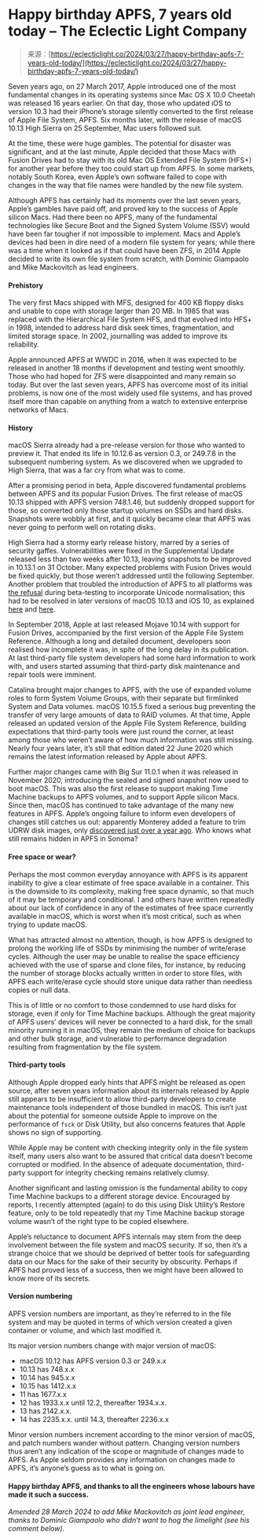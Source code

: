 <!--yml
category: 未分类
date: 2024-05-29 12:43:42
-->

# Happy birthday APFS, 7 years old today – The Eclectic Light Company

> 来源：[https://eclecticlight.co/2024/03/27/happy-birthday-apfs-7-years-old-today/](https://eclecticlight.co/2024/03/27/happy-birthday-apfs-7-years-old-today/)

Seven years ago, on 27 March 2017, Apple introduced one of the most fundamental changes in its operating systems since Mac OS X 10.0 Cheetah was released 16 years earlier. On that day, those who updated iOS to version 10.3 had their iPhone’s storage silently converted to the first release of Apple File System, APFS. Six months later, with the release of macOS 10.13 High Sierra on 25 September, Mac users followed suit.

At the time, these were huge gambles. The potential for disaster was significant, and at the last minute, Apple decided that those Macs with Fusion Drives had to stay with its old Mac OS Extended File System (HFS+) for another year before they too could start up from APFS. In some markets, notably South Korea, even Apple’s own software failed to cope with changes in the way that file names were handled by the new file system.

Although APFS has certainly had its moments over the last seven years, Apple’s gambles have paid off, and proved key to the success of Apple silicon Macs. Had there been no APFS, many of the fundamental technologies like Secure Boot and the Signed System Volume (SSV) would have been far tougher if not impossible to implement. Macs and Apple’s devices had been in dire need of a modern file system for years; while there was a time when it looked as if that could have been ZFS, in 2014 Apple decided to write its own file system from scratch, with Dominic Giampaolo and Mike Mackovitch as lead engineers.

#### Prehistory

The very first Macs shipped with MFS, designed for 400 KB floppy disks and unable to cope with storage larger than 20 MB. In 1985 that was replaced with the Hierarchical File System HFS, and that evolved into HFS+ in 1998, intended to address hard disk seek times, fragmentation, and limited storage space. In 2002, journalling was added to improve its reliability.

Apple announced APFS at WWDC in 2016, when it was expected to be released in another 18 months if development and testing went smoothly. Those who had hoped for ZFS were disappointed and many remain so today. But over the last seven years, APFS has overcome most of its initial problems, is now one of the most widely used file systems, and has proved itself more than capable on anything from a watch to extensive enterprise networks of Macs.

#### History

macOS Sierra already had a pre-release version for those who wanted to preview it. That ended its life in 10.12.6 as version 0.3, or 249.7.6 in the subsequent numbering system. As we discovered when we upgraded to High Sierra, that was a far cry from what was to come.

After a promising period in beta, Apple discovered fundamental problems between APFS and its popular Fusion Drives. The first release of macOS 10.13 shipped with APFS version 748.1.46, but suddenly dropped support for those, so converted only those startup volumes on SSDs and hard disks. Snapshots were wobbly at first, and it quickly became clear that APFS was never going to perform well on rotating disks.

High Sierra had a stormy early release history, marred by a series of security gaffes. Vulnerabilities were fixed in the Supplemental Update released less than two weeks after 10.13, leaving snapshots to be improved in 10.13.1 on 31 October. Many expected problems with Fusion Drives would be fixed quickly, but those weren’t addressed until the following September. Another problem that troubled the introduction of APFS to all platforms was [the refusal](https://eclecticlight.co/2017/07/17/apfs-ios-11-and-high-sierra-will-fix-normalisation-problems/) during beta-testing to incorporate Unicode normalisation; this had to be resolved in later versions of macOS 10.13 and iOS 10, as explained [here](https://mjtsai.com/blog/2017/06/27/apfs-native-normalization/) and [here](https://eclecticlight.co/2021/05/08/explainer-unicode-normalization-and-apfs/).

In September 2018, Apple at last released Mojave 10.14 with support for Fusion Drives, accompanied by the first version of the Apple File System Reference. Although a long and detailed document, developers soon realised how incomplete it was, in spite of the long delay in its publication. At last third-party file system developers had some hard information to work with, and users started assuming that third-party disk maintenance and repair tools were imminent.

Catalina brought major changes to APFS, with the use of expanded volume roles to form System Volume Groups, with their separate but firmlinked System and Data volumes. macOS 10.15.5 fixed a serious bug preventing the transfer of very large amounts of data to RAID volumes. At that time, Apple released an updated version of the Apple File System Reference, building expectations that third-party tools were just round the corner, at least among those who weren’t aware of how much information was still missing. Nearly four years later, it’s still that edition dated 22 June 2020 which remains the latest information released by Apple about APFS.

Further major changes came with Big Sur 11.0.1 when it was released in November 2020, introducing the sealed and signed snapshot now used to boot macOS. This was also the first release to support making Time Machine backups to APFS volumes, and to support Apple silicon Macs. Since then, macOS has continued to take advantage of the many new features in APFS. Apple’s ongoing failure to inform even developers of changes still catches us out: apparently Monterey added a feature to trim UDRW disk images, only [discovered just over a year ago](https://eclecticlight.co/2023/01/15/last-week-on-my-mac-how-apfs-trims-a-disk-image-to-size/). Who knows what still remains hidden in APFS in Sonoma?

#### Free space or wear?

Perhaps the most common everyday annoyance with APFS is its apparent inability to give a clear estimate of free space available in a container. This is the downside to its complexity, making free space dynamic, so that much of it may be temporary and conditional. I and others have written repeatedly about our lack of confidence in any of the estimates of free space currently available in macOS, which is worst when it’s most critical, such as when trying to update macOS.

What has attracted almost no attention, though, is how APFS is designed to prolong the working life of SSDs by minimising the number of write/erase cycles. Although the user may be unable to realise the space efficiency achieved with the use of sparse and clone files, for instance, by reducing the number of storage blocks actually written in order to store files, with APFS each write/erase cycle should store unique data rather than needless copies or null data.

This is of little or no comfort to those condemned to use hard disks for storage, even if only for Time Machine backups. Although the great majority of APFS users’ devices will never be connected to a hard disk, for the small minority running it in macOS, they remain the medium of choice for backups and other bulk storage, and vulnerable to performance degradation resulting from fragmentation by the file system.

#### Third-party tools

Although Apple dropped early hints that APFS might be released as open source, after seven years information about its internals released by Apple still appears to be insufficient to allow third-party developers to create maintenance tools independent of those bundled in macOS. This isn’t just about the potential for someone outside Apple to improve on the performance of `fsck` or Disk Utility, but also concerns features that Apple shows no sign of supporting.

While Apple may be content with checking integrity only in the file system itself, many users also want to be assured that critical data doesn’t become corrupted or modified. In the absence of adequate documentation, third-party support for integrity checking remains relatively clumsy.

Another significant and lasting omission is the fundamental ability to copy Time Machine backups to a different storage device. Encouraged by reports, I recently attempted (again) to do this using Disk Utility’s Restore feature, only to be told repeatedly that my Time Machine backup storage volume wasn’t of the right type to be copied elsewhere.

Apple’s reluctance to document APFS internals may stem from the deep involvement between the file system and macOS security. If so, then it’s a strange choice that we should be deprived of better tools for safeguarding data on our Macs for the sake of their security by obscurity. Perhaps if APFS had proved less of a success, then we might have been allowed to know more of its secrets.

#### Version numbering

APFS version numbers are important, as they’re referred to in the file system and may be quoted in terms of which version created a given container or volume, and which last modified it.

Its major version numbers change with major version of macOS:

*   macOS 10.12 has APFS version 0.3 or 249.x.x
*   10.13 has 748.x.x
*   10.14 has 945.x.x
*   10.15 has 1412.x.x
*   11 has 1677.x.x
*   12 has 1933.x.x until 12.2, thereafter 1934.x.x.
*   13 has 2142.x.x.
*   14 has 2235.x.x. until 14.3, thereafter 2236.x.x

Minor version numbers increment according to the minor version of macOS, and patch numbers wander without pattern. Changing version numbers thus aren’t any indication of the scope or magnitude of changes made to APFS. As Apple seldom provides any information on changes made to APFS, it’s anyone’s guess as to what is going on.

#### Happy birthday APFS, and thanks to all the engineers whose labours have made it such a success.

*Amended 28 March 2024 to add Mike Mackovitch as joint lead engineer, thanks to Dominic Giampaolo who didn’t want to hog the limelight (see his comment below).*